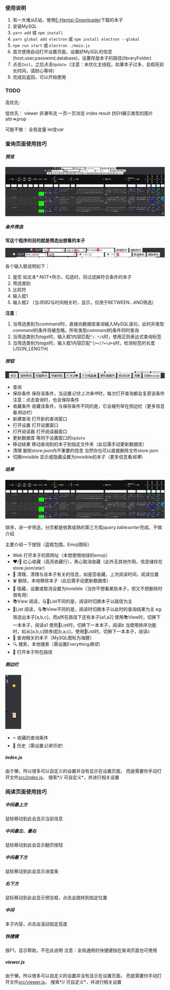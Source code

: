 ### 使用说明

1. 有一大堆从E站，使用[E-Hentai-Downloader](https://github.com/ccloli/E-Hentai-Downloader)下载的本子
2. 安装MySQL
3. `yarn add` 或 `npm install`
4. `yarn global add electron` 或 `npm install electron --global`
5. `npm run start` 或 `electron ./main.js`
6. 首次使用自动打开设置页面，设置好MySQL的信息(host,user,password,database)，设置存放本子的路径(libraryFolder)
7. 点击`Init`，之后点击`Update`（注意：未优化主线程，如果本子过多，会假死较长时间，请耐心等待）
8. 完成后返回，可以开始使用


### TODO
高优先:

低优先：
viewer 非瀑布流 一页一页浏览
index result 仿EH展示类型的图片
attr=>prop

可能不做：
全局变量 let变var



### 查询页面使用技巧

##### 预览

![INDEX](./preview/INDEX.png)

##### 条件筛选

**写这个程序的目的就是筛选出想看的本子**

![INDEX-condition](./preview/INDEX-condition.png)

各个输入框说明如下：
  1. 是否
    如文本*:NOT*所示，勾选时，将过滤掉符合条件的本子
  2. 筛选类别
  3. 比较符
  4. 输入框1
  5. 输入框2 （当*项目2*与时间相关时，显示，仅用于BETWEEN...AND筛选）

**注意**：
  1. 当筛选类别为*command*时，直接向数据库查询输入MySQL语句，此时非类型*command*的条件将被忽略，所有类型*command*的条件同时查询
  2. 当筛选类别为*tags*时，输入框1内容匹配`^/.*/$`时，使用正则表达式查询标签
  3. 当筛选类别为*tags*时，输入框1内容匹配`^[><]?=\d+$`时，检测标签的长度(JSON_LENGTH)

##### 按钮

![INDEX-button](./preview/INDEX-button.png)

* 查询
* 保存条件
  保存该条件，当设置*记住上次条件*时，每次打开查询都会复原该条件
  注意：点击查询时，也会保存条件
* 收藏条件
  收藏该条件，与保存条件不同的是，它会被列举在侧边栏（更多信息看*侧边栏*）
* 新建查询
  打开新的查询窗口
* 打开设置
  打开设置窗口
* 打开阅读器
  打开阅读器窗口
* 更新数据库
  等同于设置窗口的`Update`
* 移动结果
  移动查询到的本子到指定文件夹（此后需手动更新数据库）
* 清理
  删除store.json内不重要的信息
  当然你也可以直接删除文件store.json
* 切换invisible
  显示或隐藏设置为invisible的本子（更多信息看*结果*）

##### 结果

![INDEX-result](./preview/INDEX-result.png)

排序，进一步筛选，分页都是依靠成熟的第三方库*jquery.tablesorter*完成，不做介绍

主要介绍一下按钮（蓝框包围，Emoji图标）

* Web 打开本子的原网址（本想使用地球的emoji）
* ❤️/🖤 红心收藏（高亮收藏行），黑心取消收藏（此外无其他作用，信息储存在store.json/star）
* 🧹 清理，清理与该本子有关的信息，如是否收藏，上次阅读时间，阅读位置
* 🗑️ 删除，本地移除本子（此后需手动更新数据库）
* 🏴 隐藏，设置或取消设置为invisible（当你不想看某些本子，但又不想删除时很有用）
* 📚View 阅读，与📜List不同的是，阅读时切换本子以路径为主
* 📜List 阅读，与📚View不同的是，阅读时切换本子以此时的查询结果为主
  eg: 筛选出本子[a,b,c]，而a所在路径下还有本子[a1,a2]
    使用📚View时，切换下一本本子，阅读a1
    使用📜List时，切换下一本本子，阅读b
    当使用排序功能时，如从[a,b,c]排序成[b,a,c]，使用📜List时，切换下一本本子，阅读c
* 🐬 查询相关的本子（MySQL图标为海豚）
* 🔍 搜索，本地搜索（需设置*Everything路径*）
* 📁 打开本子所在路径

##### 侧边栏

![INDEX-sidebar](./preview/INDEX-sidebar.png)

* ⭐ 收藏的查询条件
* 📜 历史（需设置*记录历史*）

##### index.js

由于懒，所以很多可以自定义的设置并没有显示在设置页面，
而是需要你手动打开文件[src/index.js](./src/index.js)，
搜索*// 可自定义*，并进行相关设置

### 阅读页面使用技巧

##### 中间最上方

鼠标移动到此会显示当前信息

##### 中间最左、最右

鼠标移动到此会显示翻页按钮

##### 中间最下方

鼠标移动到此会显示进度条

##### 右下方

鼠标移动到此会显示预览框，点击会跳转到指定位置

##### 中间

本子内容，点击会滚动指定高度

##### 快捷键

按*F1*，显示帮助，不在此说明
注意：全局通用的快捷键指在查询页面也可使用

##### viewer.js

由于懒，所以很多可以自定义的设置并没有显示在设置页面，
而是需要你手动打开文件[src/viewer.js](./src/viewer.js)，
搜索*// 可自定义*，并进行相关设置
